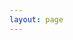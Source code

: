 ```yaml
---
layout: page
---
```


<Archives/>

<script setup>
//引入文章分类组件
import Archives from '/pages/components/Archives/Archives.vue'
</script>